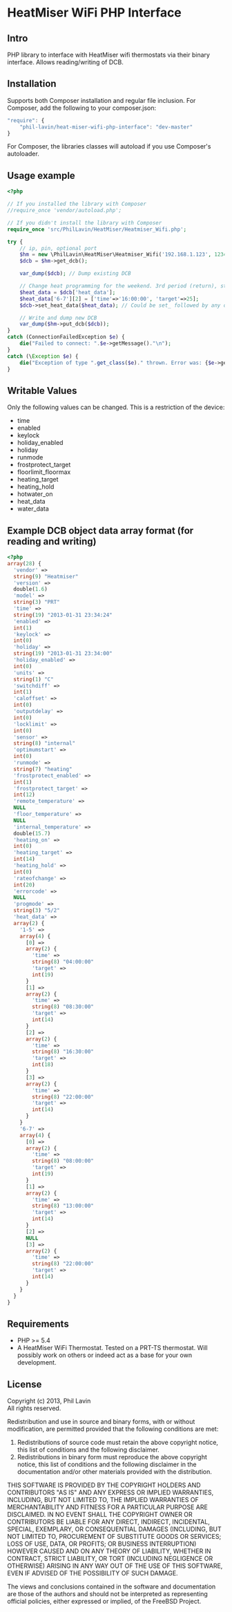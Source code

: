 HeatMiser WiFi PHP Interface
============================

Intro
-----

PHP library to interface with HeatMiser wifi thermostats via their binary interface. Allows reading/writing of DCB.



Installation
------------

Supports both Composer installation and regular file inclusion. For Composer, add the following to your composer.json:

```Javascript
"require": {
    "phil-lavin/heat-miser-wifi-php-interface": "dev-master"
}
```

For Composer, the libraries classes will autoload if you use Composer's autoloader.


Usage example
-------------

```php
<?php

// If you installed the library with Composer
//require_once 'vendor/autoload.php';

// If you didn't install the library with Composer
require_once 'src/PhilLavin/HeatMiser/Heatmiser_Wifi.php';

try {
	// ip, pin, optional port
	$hm = new \PhilLavin\HeatMiser\Heatmiser_Wifi('192.168.1.123', 1234);
	$dcb = $hm->get_dcb();

	var_dump($dcb); // Dump existing DCB

	// Change heat programming for the weekend. 3rd period (return), starts at 16:00, target temp 25C
	$heat_data = $dcb['heat_data'];
	$heat_data['6-7'][2] = ['time'=>'16:00:00', 'target'=>25];
	$dcb->set_heat_data($heat_data); // Could be set_ followed by any of the below writable values - e.g. set_enabled(1)

	// Write and dump new DCB
	var_dump($hm->put_dcb($dcb));
}
catch (ConnectionFailedException $e) {
	die("Failed to connect: ".$e->getMessage()."\n");
}
catch (\Exception $e) {
	die("Exception of type ".get_class($e)." thrown. Error was: {$e->getMessage()}\n");
}
```


Writable Values
---------------

Only the following values can be changed. This is a restriction of the device:

* time
* enabled
* keylock
* holiday_enabled
* holiday
* runmode
* frostprotect_target
* floorlimit_floormax
* heating_target
* heating_hold
* hotwater_on
* heat_data
* water_data


Example DCB object data array format (for reading and writing)
------------------

```php
<?php
array(28) {
  'vendor' =>
  string(9) "Heatmiser"
  'version' =>
  double(1.6)
  'model' =>
  string(3) "PRT"
  'time' =>
  string(19) "2013-01-31 23:34:24"
  'enabled' =>
  int(1)
  'keylock' =>
  int(0)
  'holiday' =>
  string(19) "2013-01-31 23:34:00"
  'holiday_enabled' =>
  int(0)
  'units' =>
  string(1) "C"
  'switchdiff' =>
  int(1)
  'caloffset' =>
  int(0)
  'outputdelay' =>
  int(0)
  'locklimit' =>
  int(0)
  'sensor' =>
  string(8) "internal"
  'optimumstart' =>
  int(0)
  'runmode' =>
  string(7) "heating"
  'frostprotect_enabled' =>
  int(1)
  'frostprotect_target' =>
  int(12)
  'remote_temperature' =>
  NULL
  'floor_temperature' =>
  NULL
  'internal_temperature' =>
  double(15.7)
  'heating_on' =>
  int(0)
  'heating_target' =>
  int(14)
  'heating_hold' =>
  int(0)
  'rateofchange' =>
  int(20)
  'errorcode' =>
  NULL
  'progmode' =>
  string(3) "5/2"
  'heat_data' =>
  array(2) {
    '1-5' =>
    array(4) {
      [0] =>
      array(2) {
        'time' =>
        string(8) "04:00:00"
        'target' =>
        int(19)
      }
      [1] =>
      array(2) {
        'time' =>
        string(8) "08:30:00"
        'target' =>
        int(14)
      }
      [2] =>
      array(2) {
        'time' =>
        string(8) "16:30:00"
        'target' =>
        int(18)
      }
      [3] =>
      array(2) {
        'time' =>
        string(8) "22:00:00"
        'target' =>
        int(14)
      }
    }
    '6-7' =>
    array(4) {
      [0] =>
      array(2) {
        'time' =>
        string(8) "08:00:00"
        'target' =>
        int(19)
      }
      [1] =>
      array(2) {
        'time' =>
        string(8) "13:00:00"
        'target' =>
        int(14)
      }
      [2] =>
      NULL
      [3] =>
      array(2) {
        'time' =>
        string(8) "22:00:00"
        'target' =>
        int(14)
      }
    }
  }
}
```


Requirements
------------

* PHP >= 5.4
* A HeatMiser WiFi Thermostat. Tested on a PRT-TS thermostat. Will possibly work on others or indeed act as a base for your own development.



License
-------

Copyright (c) 2013, Phil Lavin  
All rights reserved.

Redistribution and use in source and binary forms, with or without
modification, are permitted provided that the following conditions are met: 

1. Redistributions of source code must retain the above copyright notice, this
   list of conditions and the following disclaimer. 
2. Redistributions in binary form must reproduce the above copyright notice,
   this list of conditions and the following disclaimer in the documentation
   and/or other materials provided with the distribution. 

THIS SOFTWARE IS PROVIDED BY THE COPYRIGHT HOLDERS AND CONTRIBUTORS "AS IS" AND
ANY EXPRESS OR IMPLIED WARRANTIES, INCLUDING, BUT NOT LIMITED TO, THE IMPLIED
WARRANTIES OF MERCHANTABILITY AND FITNESS FOR A PARTICULAR PURPOSE ARE
DISCLAIMED. IN NO EVENT SHALL THE COPYRIGHT OWNER OR CONTRIBUTORS BE LIABLE FOR
ANY DIRECT, INDIRECT, INCIDENTAL, SPECIAL, EXEMPLARY, OR CONSEQUENTIAL DAMAGES
(INCLUDING, BUT NOT LIMITED TO, PROCUREMENT OF SUBSTITUTE GOODS OR SERVICES;
LOSS OF USE, DATA, OR PROFITS; OR BUSINESS INTERRUPTION) HOWEVER CAUSED AND
ON ANY THEORY OF LIABILITY, WHETHER IN CONTRACT, STRICT LIABILITY, OR TORT
(INCLUDING NEGLIGENCE OR OTHERWISE) ARISING IN ANY WAY OUT OF THE USE OF THIS
SOFTWARE, EVEN IF ADVISED OF THE POSSIBILITY OF SUCH DAMAGE.

The views and conclusions contained in the software and documentation are those
of the authors and should not be interpreted as representing official policies, 
either expressed or implied, of the FreeBSD Project.
